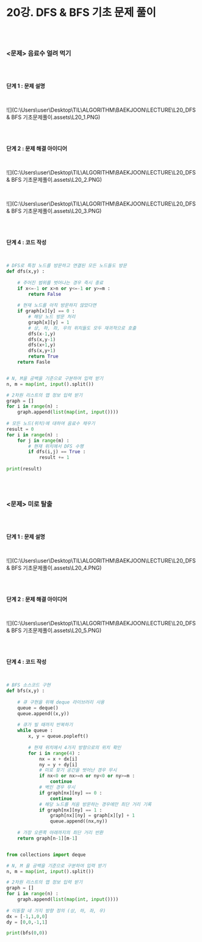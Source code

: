 # 20강. DFS & BFS 기초 문제 풀이

<br>

<br>

### <문제> 음료수 얼려 먹기

<br>

<br>

**단계 1 : 문제 설명**

<br>

![](C:\Users\user\Desktop\TIL\ALGORITHM\BAEKJOON\LECTURE\L20_DFS & BFS 기초문제풀이.assets\L20_1.PNG)

<br>

<br>

**단계 2 : 문제 해결 아이디어**

<br>

![](C:\Users\user\Desktop\TIL\ALGORITHM\BAEKJOON\LECTURE\L20_DFS & BFS 기초문제풀이.assets\L20_2.PNG)

<br>

![](C:\Users\user\Desktop\TIL\ALGORITHM\BAEKJOON\LECTURE\L20_DFS & BFS 기초문제풀이.assets\L20_3.PNG)

<br>

<br>

**단계 4 : 코드 작성**

<br>

```python
# DFS로 특정 노드를 방문하고 연결된 모든 노드들도 방문
def dfs(x,y) :
    
    # 주어진 범위를 벗어나는 경우 즉시 종료
    if x<=-1 or x>n or y<=-1 or y>=m :
        return False
    
    # 현재 노드를 아직 방문하지 않았다면
    if graph[x][y] == 0 :
        # 해당 노드 방문 처리
        graph[x][y] = 1
        # 상, 하, 좌, 우의 위치들도 모두 재귀적으로 호출
        dfs(x-1,y)
        dfs(x,y-1)
        dfs(x+1,y)
        dfs(x,y+1)
        return True
    return Fasle


# N, M을 공백을 기준으로 구분하여 입력 받기
n, m = map(int, input().split())

# 2차원 리스트의 맵 정보 입력 받기
graph = []
for i in range(n) :
    graph.append(list(map(int, input())))
    
# 모든 노드(위치)에 대하여 음료수 채우기
result = 0
for i in range(n) :
    for j in range(m) :
        # 현재 위치에서 DFS 수행
        if dfs(i,j) == True :
            result += 1
            
print(result)
```

<br>

<br>

### <문제> 미로 탈출

<br>

<br>

**단계 1 : 문제 설명**

<br>

![](C:\Users\user\Desktop\TIL\ALGORITHM\BAEKJOON\LECTURE\L20_DFS & BFS 기초문제풀이.assets\L20_4.PNG)

<br>

<br>

**단계 2 : 문제 해결 아이디어**

<br>

![](C:\Users\user\Desktop\TIL\ALGORITHM\BAEKJOON\LECTURE\L20_DFS & BFS 기초문제풀이.assets\L20_5.PNG)

<br>

<br>

**단계 4 : 코드 작성**

<br>

```python
# BFS 소스코드 구현
def bfs(x,y) :
    
    # 큐 구현을 위해 deque 라이브러리 사용
    queue = deque()
    queue.append((x,y))
    
    # 큐가 빌 때까지 반복하기
    while queue :
        x, y = queue.popleft()
      
        # 현재 위치에서 4가지 방향으로의 위치 확인
        for i in range(4) :
            nx = x + dx[i]
            ny = y + dy[i]
            # 미로 찾기 공간을 벗어난 경우 무시
            if nx<0 or nx>=n or ny<0 or ny>=m :
                continue
            # 벽인 경우 무시
            if graph[nx][ny] == 0 :
                continue
            # 해당 노드를 처음 방문하는 경우에만 최단 거리 기록
            if graph[nx][ny] == 1 :
                graph[nx][ny] = graph[x][y] + 1
                queue.append((nx,ny))
    
    # 가장 오른쪽 아래까지의 최단 거리 반환
    return graph[n-1][m-1]


from collections import deque

# N, M 을 공백을 기준으로 구분하여 입력 받기
n, m = map(int, input().split())

# 2차원 리스트의 맵 정보 입력 받기
graph = []
for i in range(n) :
    graph.append(list(map(int, input())))
   
# 이동할 네 가지 방향 정의 (상, 하, 좌, 우)
dx = [-1,1,0,0]
dy = [0,0,-1,1]

print(bfs(0,0))
```

<br>
